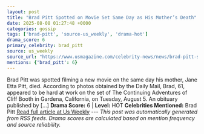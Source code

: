 ```yaml
---
layout: post
title: "Brad Pitt Spotted on Movie Set Same Day as His Mother’s Death"
date: 2025-08-08 01:27:48 +0000
categories: gossip
tags: ['brad-pitt', 'source-us_weekly', 'drama-hot']
drama_score: 6
primary_celebrity: brad_pitt
source: us_weekly
source_url: "https://www.usmagazine.com/celebrity-news/news/brad-pitt-spotted-on-movie-set-same-day-as-his-mothers-death/"
mentions: {'brad_pitt': 6}
---
```


Brad Pitt was spotted filming a new movie on the same day his mother, Jane Etta Pitt, died. According to photos obtained by the Daily Mail, Brad, 61, appeared to be hard at work on the set of The Continuing Adventures of Cliff Booth in Gardena, California, on Tuesday, August 5. An obituary published by […] **Drama Score:** 6 | **Level:** HOT **Celebrities Mentioned:** Brad Pitt [Read full article at Us Weekly](https://www.usmagazine.com/celebrity-news/news/brad-pitt-spotted-on-movie-set-same-day-as-his-mothers-death/) --- *This post was automatically generated from RSS feeds. Drama scores are calculated based on mention frequency and source reliability.*